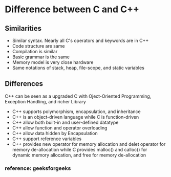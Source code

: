 # Difference between C and C++

## Similarities

- Similar syntax. Nearly all C's operators and keywords are in C++
- Code structure are same
- Compilation is similar
- Basic grammar is the same
- Memory model is very close hardware
- Same notations of stack, heap, file-scope, and static variables

## Differences 

C++ can be seen as a upgraded C with Oject-Oriented Programming, Exception Handling, and richer Library
- C++ supports polymorphism, encapsulation, and inheritance
- C++ is an object-driven language while C is function-driven
- C++ allow both built-in and user-defined datatype
- C++ allow function and operator overloading
- C++ allow data hidden by Encapsulation
- C++ support reference variables
- C++ provides new operator for memory allocation and delet operator for memory de-allocation while C provides malloc() and calloc() for dynamic memory allocation, and free for memory de-allocation


### reference: geeksforgeeks